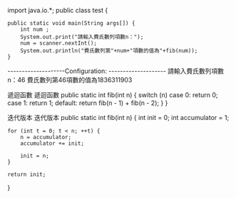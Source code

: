 import java.io.*;
public class test {

    public static void main(String args[]) {
     	int num ;
     	System.out.print("請輸入費氏數列項數n：");
     	num = scanner.nextInt();
     	System.out.println("費氏數列第"+num+"項數的值為"+fib(num));
    }
    
--------------------Configuration: --------------------
請輸入費氏數列項數n：46
費氏數列第46項數的值為1836311903



遞迴函數 遞迴函數
public static int fib(int n) {
    switch (n) 
        case 0:
            return 0;
        case 1:
            return 1;
        default:
            return fib(n - 1) + fib(n - 2);
    }
}


迭代版本 迭代版本
public static int fib(int n) {
    int init = 0;
    int accumulator = 1;
 
    for (int t = 0; t < n; ++t) {
        n = accumulator;
        accumulator += init;
 
        init = n;
    }
 
    return init;
}
